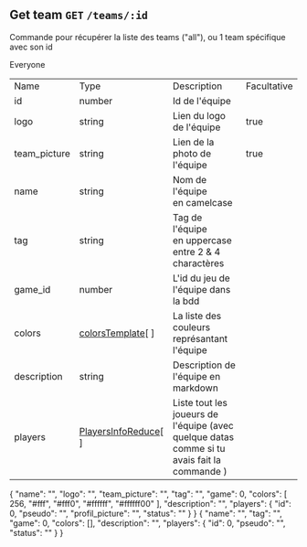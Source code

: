## Get team `GET` `/teams/:id`
Commande pour récupérer la liste des teams ("all"), ou 1 team spécifique avec son id

<chapter title="CAN USE COMMAND">
<p>
    Everyone
</p>
</chapter>

<chapter title="RETURN AS LIST">
<tabs group="Lang">
    <tab title="Tableau" group-key="tab">
<table>
    <tr>
        <td>Name</td><td>Type</td><td>Description</td><td>Facultative</td>
    </tr>
    <tr>
        <td>id</td><td>number</td><td>Id de l'équipe</td><td></td>
    </tr>
    <tr>
        <td>logo</td><td>string</td><td>Lien du logo de l'équipe</td><td>true</td>
    </tr>
    <tr>
        <td>team_picture</td><td>string</td><td>Lien de la photo de l'équipe</td><td>true</td>
    </tr>
    <tr>
        <td>name</td><td>string</td><td>Nom de l'équipe<br/>en camelcase</td><td></td>
    </tr>
    <tr>
        <td>tag</td><td>string</td><td>Tag de l'équipe<br/>en uppercase entre 2 & 4 charactères</td><td></td>
    </tr>
    <tr>
        <td>game_id</td><td>number</td><td>L'id du jeu de l'équipe dans la bdd</td><td></td>
    </tr>
    <tr>
        <td>colors</td><td><a href="Types.md#colors">colorsTemplate</a>[ ]</td><td>La liste des couleurs représantant l'équipe</td><td></td>
    </tr>
    <tr>
        <td>description</td><td>string</td><td>Description de l'équipe en markdown</td><td></td>
    </tr>
    <tr>
        <td>players</td><td><a href="Types.md#playersinforeduce">PlayersInfoReduce</a>[ ]</td><td>Liste tout les joueurs de l'équipe (avec quelque datas comme si tu avais fait la commande <a href="User.md#get-user-get-users-id"></a>)</td><td></td>
    </tr>
</table>
    </tab>
    <tab title="Json Full" group-key="jsonfull">
<code-block xml:lang="json" xml:space="preserve">
{
    "name": "",
    "logo": "",
    "team_picture": "",
    "tag": "",
    "game": 0,
    "colors": [
        256,
        "#fff",
        "#fff0",
        "#ffffff",
        "#ffffff00"
    ],
    "description": "",
    "players": {
        "id": 0,
        "pseudo": "",
        "profil_picture": "",
        "status": ""
    }
}
</code-block>
    </tab>
    <tab title="Json Min" group-key="jsonmin">
<code-block xml:lang="json" xml:space="preserve">
{
    "name": "",
    "tag": "",
    "game": 0,
    "colors": [],
    "description": "",
    "players": {
        "id": 0,
        "pseudo": "",
        "status": ""
    }
}
</code-block>
    </tab>
</tabs>
</chapter>